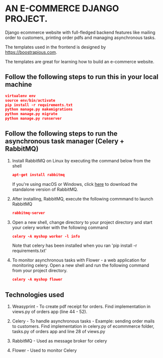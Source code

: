 # AN E-COMMERCE DJANGO PROJECT. 

Django ecommerce website with full-fledged backend features like mailing order to customers, printing order pdfs and managing asynchronous tasks.

The templates used in the frontend is designed by https://boostrapious.com. 

The templates are great for learning how to build an e-commerce website.

## Follow the following steps to run this in your local machine

```json
virtualenv env
source env/bin/activate
pip install -r requirements.txt
python manage.py makemigrations
python manage.py migrate
python manage.py runserver
```

## Follow the following steps to run the asynchronous task manager (Celery + RabbitMQ)

1. Install RabbitMQ on Linux by executing the command below from the shell
   ```json
   apt-get install rabbitmq
   ```
   
   If you're using macOS or Windows, click [here](https://www.rabbitmq.com/download.html) to download the standalone version of RabbitMQ.

2. After installing, RabbitMQ, execute the following commmand to launch RabbitMQ
   ```json
   rabbitmq-server
   ```

3. Open a new shell, change directory to your project  directory and start your 
   celery worker with the  following command
   ```json
   celery -A myshop worker -l info
   ```
   Note that celery has been installed when you ran 'pip install -r requirements.txt'

4. To monitor asynchronous tasks with Flower - a web application for monitoring 
   celery. Open a new shell and run the following command from your project directory.

   ```json
   celery -A myshop flower
   ```

##  Technologies used
1. Weasyprint - To create pdf receipt for orders. Find implementation in 
   views.py of orders app (line 44 - 52).

2. Celery - To handle asynchronous tasks - Example: sending order mails 
   to customers. Find implementation in celery.py of ecommmerce folder, tasks.py of orders app and line 28 of views.py

3. RabbitMQ - Used as message broker for celery

4. Flower -  Used to monitor Celery
